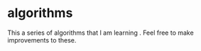 # algorithms
This a series of algorithms that I am learning . Feel free to make improvements  to these.
